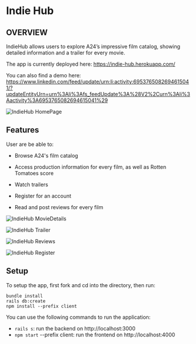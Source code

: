 

# Indie Hub

## OVERVIEW

IndieHub allows users to explore A24’s impressive film catalog, showing detailed information and a trailer for every movie.  

The app is currently deployed here: https://indie-hub.herokuapp.com/

You can also find a demo here: https://www.linkedin.com/feed/update/urn:li:activity:6953765082694615041/?updateEntityUrn=urn%3Ali%3Afs_feedUpdate%3A%28V2%2Curn%3Ali%3Aactivity%3A6953765082694615041%29

![IndieHub  HomePage](https://user-images.githubusercontent.com/79528112/189699763-3669a7bf-b538-46bf-831c-cc041a4142f8.JPG)

## Features

User are be able to:

- Browse A24's film catalog

- Access production information for every film, as well as Rotten Tomatoes score

- Watch trailers

- Register for an account

- Read and post reviews for every film

![IndieHub  MovieDetails](https://user-images.githubusercontent.com/79528112/189699796-09ecdd93-cb13-451d-8e8e-aba98eaee187.JPG)

![IndieHub  Trailer](https://user-images.githubusercontent.com/79528112/189699831-8c3e9fd6-5612-400c-a606-70ee10916f5f.JPG)

![IndieHub  Reviews](https://user-images.githubusercontent.com/79528112/189699866-35e10f4d-ac08-4053-ae90-160f500db808.JPG)

![IndieHub  Register](https://user-images.githubusercontent.com/79528112/189699900-1acab655-339f-4138-894e-72516e987863.JPG)


## Setup

To setup the app, first fork and cd into the directory, then run:

```
bundle install
rails db:create
npm install --prefix client
```

You can use the following commands to run the application:

- ```rails s```: run the backend on http://localhost:3000
- ```npm start``` --prefix client: run the frontend on http://localhost:4000




